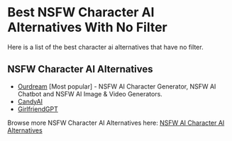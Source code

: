 # Best NSFW Character AI Alternatives With No Filter
Here is a list of the best character ai alternatives that have no filter.

## NSFW Character AI Alternatives

* [Ourdream](https://nsfwgen.xyz/ourdream) [Most popular] - NSFW AI Character Generator, NSFW AI Chatbot and NSFW AI Image & Video Generators.
* [CandyAI](https://nsfwgen.xyz/candyai) 
* [GirlfriendGPT](http://nsfwngen.xyz/girlfriendgpt) 

Browse more NSFW Character AI Alternatives here: [NSFW AI Character AI Alternatives](https://linktr.ee/nsfwaigenerators)
  

